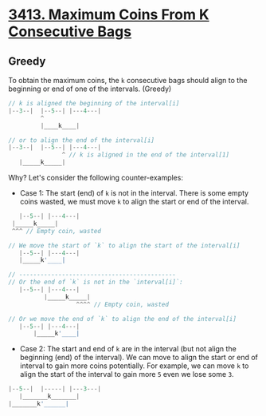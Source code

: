 # [3413. Maximum Coins From K Consecutive Bags](https://leetcode.com/problems/maximum-coins-from-k-consecutive-bags/description/)

## Greedy
To obtain the maximum coins, the `k` consecutive bags should align to the beginning or end of one of the intervals. (Greedy)

```js
// k is aligned the beginning of the interval[i]
|--3--|  |--5--| |---4---|
         ^
         |____k____|

// or to align the end of the interval[i]
|--3--|  |--5--| |---4---|
               ^ // k is aligned in the end of the interval[1]
   |_____k_____|
```

Why? Let's consider the following counter-examples:

* Case 1: The start (end) of `k` is not in the interval. There is some empty coins wasted, we must move `k` to align the start or end of the interval.
```js
   |--5--| |---4---|
 |_____k_____|
 ^^^ // Empty coin, wasted

// We move the start of `k` to align the start of the interval[i]
   |--5--| |---4---|
   |_____k'____|

// --------------------------------------------
// Or the end of `k` is not in the `interval[i]`:
   |--5--| |---4---|
          |_____k_____|
                   ^^^^ // Empty coin, wasted

// Or we move the end of `k` to align the end of the interval[i]
   |--5--| |---4---|
       |_____k'____|
```

* Case 2: The start and end of `k` are in the interval (but not align the beginning (end) of the interval). We can move to align the start or end of interval to gain more coins potentially. For example, we can move `k` to align the start of the interval to gain more `5` even we lose some `3`.

```js
|--5--|  |-----| |---3---|
   |_______k_______|
|_______k'______|
```